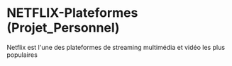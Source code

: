 # NETFLIX-Plateformes (Projet_Personnel)
Netflix est l'une des plateformes de streaming multimédia et vidéo les plus populaires
